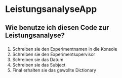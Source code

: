 # LeistungsanalyseApp
## Wie benutze ich diesen Code zur Leistungsanalyse?
### 
1. Schreiben sie den Experimentnamen in die Konsole
2. Schreiben sie den Experimentsupervisor
3. Schreiben sie das Datum
4. Schreiben sie das Subject
5. Final erhalten sie das gewollte Dictionary
